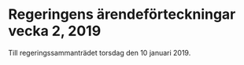 # Regeringens ärendeförteckningar vecka 2, 2019

Till regeringssammanträdet torsdag den 10 januari 2019.
